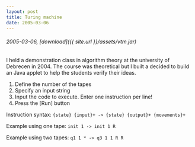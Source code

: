 ```yaml
---
layout: post
title: Turing machine
date: 2005-03-06
---
```


###### 2005-03-06, [download]({{ site.url }}/assets/vtm.jar)

I held a demonstration class in algorithm theory at the university of Debrecen in 2004. The course was theoretical
but I built a decided to build an Java applet to help the students verify their ideas.

1. Define the number of the tapes
2. Specify an input string
3. Input the code to execute. Enter one instruction per line!
4. Press the [Run] button

Instruction syntax: `{state} {input}+ -> {state} {output}+ {movements}+`

Example using one tape: `init 1 -> init 1 R`

Example using two tapes: `q1 1 * -> q3 1 1 R R`
